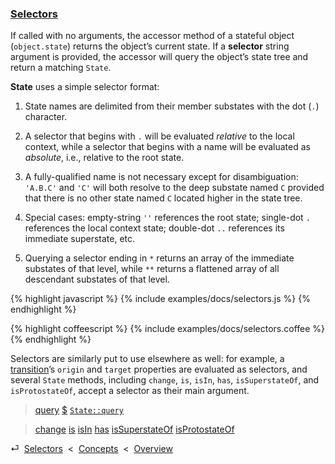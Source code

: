 ### [Selectors](#concepts--selectors)

If called with no arguments, the accessor method of a stateful object (`object.state`) returns the object’s current state. If a **selector** string argument is provided, the accessor will query the object’s state tree and return a matching `State`.

**State** uses a simple selector format:

1. State names are delimited from their member substates with the dot (`.`) character.

2. A selector that begins with `.` will be evaluated *relative* to the local context, while a selector that begins with a name will be evaluated as *absolute*, i.e., relative to the root state.

3. A fully-qualified name is not necessary except for disambiguation: `'A.B.C'` and `'C'` will both resolve to the deep substate named `C` provided that there is no other state named `C` located higher in the state tree.

4. Special cases: empty-string `''` references the root state; single-dot `.` references the local context state; double-dot `..` references its immediate superstate, etc.

5. Querying a selector ending in `*` returns an array of the immediate substates of that level, while `**` returns a flattened array of all descendant substates of that level.

{% highlight javascript %}
{% include examples/docs/selectors.js %}
{% endhighlight %}

{% highlight coffeescript %}
{% include examples/docs/selectors.coffee %}
{% endhighlight %}

Selectors are similarly put to use elsewhere as well: for example, a [transition](#concepts--transitions)’s `origin` and `target` properties are evaluated as selectors, and several `State` methods, including `change`, `is`, `isIn`, `has`, `isSuperstateOf`, and `isProtostateOf`, accept a selector as their main argument.

> [query](/api/#state--methods--query)
> [$](/api/#state--methods--dollarsign)
> [`State::query`](/source/#state--prototype--query)

> [change](/api/#state--methods--change)
> [is](/api/#state--methods--is)
> [isIn](/api/#state--methods--is)
> [has](/api/#state--methods--is-in)
> [isSuperstateOf](/api/#state--methods--is-superstate-of)
> [isProtostateOf](/api/#state--methods--is-protostate-of)

<div class="backcrumb">
⏎  <a class="section" href="#concepts--selectors">Selectors</a>  &lt;  <a href="#concepts">Concepts</a>  &lt;  <a href="#overview">Overview</a>
</div>
